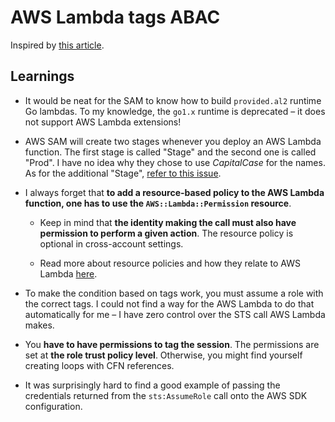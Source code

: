 # AWS Lambda tags ABAC

Inspired by [this article](https://aws.amazon.com/blogs/compute/scaling-aws-lambda-permissions-with-attribute-based-access-control-abac/).

## Learnings

- It would be neat for the SAM to know how to build `provided.al2` runtime Go lambdas. To my knowledge, the `go1.x` runtime is deprecated – it does not support AWS Lambda extensions!

- AWS SAM will create two stages whenever you deploy an AWS Lambda function. The first stage is called "Stage" and the second one is called "Prod". I have no idea why they chose to use _CapitalCase_ for the names. As for the additional "Stage", [refer to this issue](https://github.com/aws/serverless-application-model/issues/191).

- I always forget that **to add a resource-based policy to the AWS Lambda function, one has to use the `AWS::Lambda::Permission` resource**.

  - Keep in mind that **the identity making the call must also have permission to perform a given action**. The resource policy is optional in cross-account settings.

  - Read more about resource policies and how they relate to AWS Lambda [here](https://docs.aws.amazon.com/lambda/latest/dg/access-control-resource-based.html).

- To make the condition based on tags work, you must assume a role with the correct tags. I could not find a way for the AWS Lambda to do that automatically for me – I have zero control over the STS call AWS Lambda makes.

- You **have to have permissions to tag the session**. The permissions are set at **the role trust policy level**. Otherwise, you might find yourself creating loops with CFN references.

- It was surprisingly hard to find a good example of passing the credentials returned from the `sts:AssumeRole` call onto the AWS SDK configuration.
